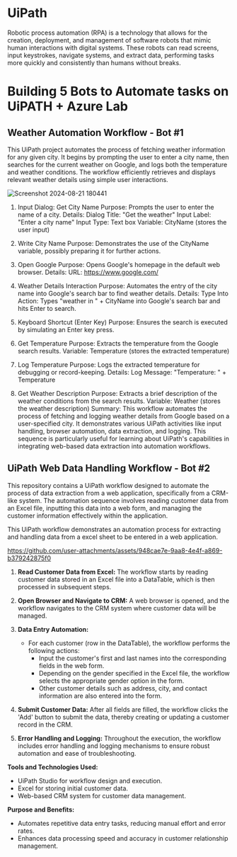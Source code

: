 # UiPath
Robotic process automation (RPA) is a technology that allows for the creation, deployment, and management of software robots that mimic human interactions with digital systems. These robots can read screens, input keystrokes, navigate systems, and extract data, performing tasks more quickly and consistently than humans without breaks.

# Building 5 Bots to Automate tasks on UiPATH + Azure Lab


## Weather Automation Workflow - Bot #1
This UiPath project automates the process of fetching weather information for any given city. It begins by prompting the user to enter a city name, then searches for the current weather on Google, and logs both the temperature and weather conditions. The workflow efficiently retrieves and displays relevant weather details using simple user interactions.

![Screenshot 2024-08-21 180441](https://github.com/user-attachments/assets/c435e55c-f63d-4333-8853-36234c03e534) 




1. Input Dialog: Get City Name
Purpose: Prompts the user to enter the name of a city.
Details:
Dialog Title: "Get the weather"
Input Label: "Enter a city name"
Input Type: Text box
Variable: CityName (stores the user input)


3. Write City Name
Purpose: Demonstrates the use of the CityName variable, possibly preparing it for further actions.


4. Open Google
Purpose: Opens Google's homepage in the default web browser.
Details:
URL: https://www.google.com/


5. Weather Details Interaction
Purpose: Automates the entry of the city name into Google's search bar to find weather details.
Details:
Type Into Action: Types "weather in " + CityName into Google's search bar and hits Enter to search.


6. Keyboard Shortcut (Enter Key)
Purpose: Ensures the search is executed by simulating an Enter key press.


7. Get Temperature
Purpose: Extracts the temperature from the Google search results.
Variable: Temperature (stores the extracted temperature)


8. Log Temperature
Purpose: Logs the extracted temperature for debugging or record-keeping.
Details:
Log Message: "Temperature: " + Temperature


9. Get Weather Description
Purpose: Extracts a brief description of the weather conditions from the search results.
Variable: Weather (stores the weather description)
Summary:
This workflow automates the process of fetching and logging weather details from Google based on a user-specified city. It demonstrates various UiPath activities like input handling, browser automation, data extraction, and logging. This sequence is particularly useful for learning about UiPath's capabilities in integrating web-based data extraction into automation workflows.



## UiPath Web Data Handling Workflow - Bot #2
This repository contains a UiPath workflow designed to automate the process of data extraction from a web application, specifically from a CRM-like system. The automation sequence involves reading customer data from an Excel file, inputting this data into a web form, and managing the customer information effectively within the application.

This UiPath workflow demonstrates an automation process for extracting and handling data from a excel sheet to be entered in a web application.



https://github.com/user-attachments/assets/948cae7e-9aa8-4e4f-a869-b379242875f0



1. **Read Customer Data from Excel:** The workflow starts by reading customer data stored in an Excel file into a DataTable, which is then processed in subsequent steps.

2. **Open Browser and Navigate to CRM:** A web browser is opened, and the workflow navigates to the CRM system where customer data will be managed.

3. **Data Entry Automation:**
   - For each customer (row in the DataTable), the workflow performs the following actions:
     - Input the customer's first and last names into the corresponding fields in the web form.
     - Depending on the gender specified in the Excel file, the workflow selects the appropriate gender option in the form.
     - Other customer details such as address, city, and contact information are also entered into the form.

4. **Submit Customer Data:** After all fields are filled, the workflow clicks the 'Add' button to submit the data, thereby creating or updating a customer record in the CRM.

5. **Error Handling and Logging:** Throughout the execution, the workflow includes error handling and logging mechanisms to ensure robust automation and ease of troubleshooting.

**Tools and Technologies Used:**
- UiPath Studio for workflow design and execution.
- Excel for storing initial customer data.
- Web-based CRM system for customer data management.

**Purpose and Benefits:**
- Automates repetitive data entry tasks, reducing manual effort and error rates.
- Enhances data processing speed and accuracy in customer relationship management.


